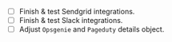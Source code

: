 - [ ] Finish & test Sendgrid integrations.
- [ ] Finish & test Slack integrations.
- [ ] Adjust `Opsgenie` and `Pageduty` details object.
